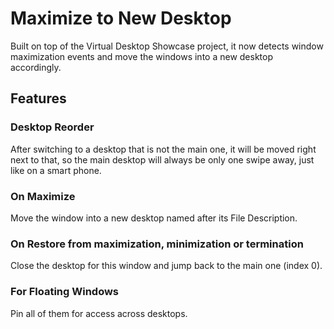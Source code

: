 # Maximize to New Desktop

Built on top of the Virtual Desktop Showcase project, it now detects window maximization events
and move the windows into a new desktop accordingly.

## Features

### Desktop Reorder

After switching to a desktop that is not the main one, it will be moved right next to that,
so the main desktop will always be only one swipe away, just like on a smart phone.

### On Maximize

Move the window into a new desktop named after its File Description.

### On Restore from maximization, minimization or termination

Close the desktop for this window and jump back to the main one (index 0).

### For Floating Windows

Pin all of them for access across desktops.